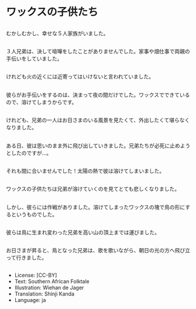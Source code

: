 # ワックスの子供たち

##
むかしむかし、幸せな５人家族がいました。

##
３人兄弟は、決して喧嘩をしたことがありませんでした。家事や畑仕事で両親の手伝いをしていました。

##
けれども火の近くには近寄ってはいけないと言われていました。

##
彼らがお手伝いをするのは、決まって夜の間だけでした。ワックスでできているので、溶けてしまうからです。

##
けれども、兄弟の一人はお日さまのいる風景を見たくて、外出したくて堪らなくなりました。

##
ある日、彼は思いのまま外に飛び出していきました。兄弟たちが必死に止めようとしたのですが...。

##
それも間に合いませんでした！太陽の熱で彼は溶けてしまいました。

##
ワックスの子供たちは兄弟が溶けていくのを見てとても悲しくなりました。

##
しかし、彼らには作戦がありました。溶けてしまったワックスの塊で鳥の形にするというものでした。

##
彼らは鳥に生まれ変わった兄弟を高い山の頂上までは運びました。

##
お日さまが昇ると、鳥となった兄弟は、歌を歌いながら、朝日の光の方へ飛び立って行きました。

##
* License: [CC-BY]
* Text: Southern African Folktale
* Illustration: Wiehan de Jager
* Translation: Shinji Kanda
* Language: ja

